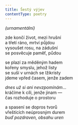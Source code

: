 ```yaml
---
title: Šestý výjev
contentType: poetry
---
```


<section>

_(urnamentální)_

zde končí život, mezi hrušní  
a třetí ráno, mrtví půjdou  
vysoušet rosu, na zádušní  
se posvěcuje paměť, půdou

</section>

<section>

se plazí za měděným hadem  
kořeny smyslu, jehož listy  
se suší v urnách se lžikristy  
jdeme vpřed časem, jenže zadem

</section>

<section>

_dnes už si ani nevzpomínám_…  
kráčíme k cíli, jenže jinam —  
čas rozhoduje o prostoru

</section>

<section>

a spasení se dopros tvorů  
vřeštících neúprosným durem  
_buď pozdraven, obsahu uren_

</section>
